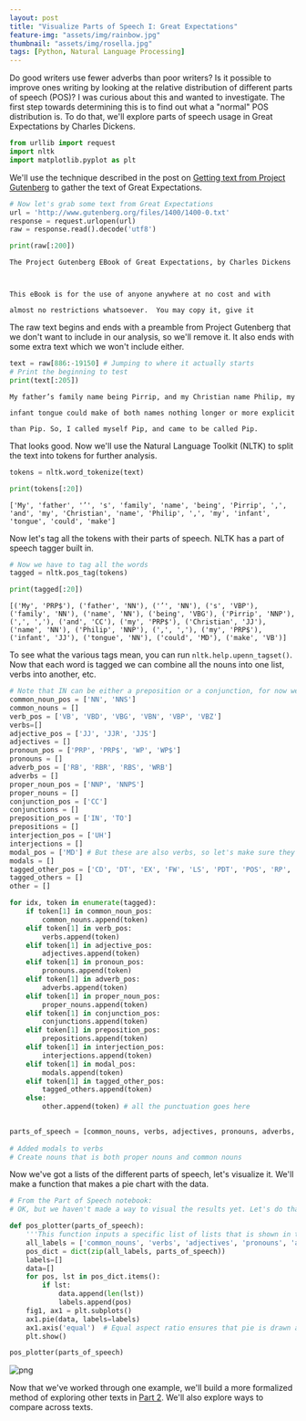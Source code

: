 ```yaml
---
layout: post
title: "Visualize Parts of Speech I: Great Expectations"
feature-img: "assets/img/rainbow.jpg"
thumbnail: "assets/img/rosella.jpg"
tags: [Python, Natural Language Processing]
---
```


Do good writers use fewer adverbs than poor writers? Is it possible to improve ones writing by looking at the relative distribution of different parts of speech (POS)? I was curious about this and wanted to investigate. The first step towards determining this is to find out what a "normal" POS distribution is. To do that, we'll explore parts of speech usage in Great Expectations by Charles Dickens.


```python
from urllib import request
import nltk
import matplotlib.pyplot as plt
```

We'll use the technique described in the post on [Getting text from Project Gutenberg](https://jss367.github.io/getting-text-from-project-gutenberg.html) to gather the text of Great Expectations.


```python
# Now let's grab some text from Great Expectations
url = 'http://www.gutenberg.org/files/1400/1400-0.txt'
response = request.urlopen(url)
raw = response.read().decode('utf8')
```


```python
print(raw[:200])
```

    ﻿The Project Gutenberg EBook of Great Expectations, by Charles Dickens

    

    This eBook is for the use of anyone anywhere at no cost and with

    almost no restrictions whatsoever.  You may copy it, give it
    

The raw text begins and ends with a preamble from Project Gutenberg that we don't want to include in our analysis, so we'll remove it. It also ends with some extra text which we won't include either.


```python
text = raw[886:-19150] # Jumping to where it actually starts
# Print the beginning to test
print(text[:205])
```

    My father’s family name being Pirrip, and my Christian name Philip, my

    infant tongue could make of both names nothing longer or more explicit

    than Pip. So, I called myself Pip, and came to be called Pip.
    

That looks good. Now we'll use the Natural Language Toolkit (NLTK) to split the text into tokens for further analysis.


```python
tokens = nltk.word_tokenize(text)
```


```python
print(tokens[:20])
```

    ['My', 'father', '’', 's', 'family', 'name', 'being', 'Pirrip', ',', 'and', 'my', 'Christian', 'name', 'Philip', ',', 'my', 'infant', 'tongue', 'could', 'make']
    

Now let's tag all the tokens with their parts of speech. NLTK has a part of speech tagger built in.


```python
# Now we have to tag all the words
tagged = nltk.pos_tag(tokens)
```


```python
print(tagged[:20])
```

    [('My', 'PRP$'), ('father', 'NN'), ('’', 'NN'), ('s', 'VBP'), ('family', 'NN'), ('name', 'NN'), ('being', 'VBG'), ('Pirrip', 'NNP'), (',', ','), ('and', 'CC'), ('my', 'PRP$'), ('Christian', 'JJ'), ('name', 'NN'), ('Philip', 'NNP'), (',', ','), ('my', 'PRP$'), ('infant', 'JJ'), ('tongue', 'NN'), ('could', 'MD'), ('make', 'VB')]
    

To see what the various tags mean, you can run `nltk.help.upenn_tagset()`. Now that each word is tagged we can combine all the nouns into one list, verbs into another, etc.


```python
# Note that IN can be either a preposition or a conjunction, for now we're going to list it with the prepositions
common_noun_pos = ['NN', 'NNS']
common_nouns = []
verb_pos = ['VB', 'VBD', 'VBG', 'VBN', 'VBP', 'VBZ']
verbs=[]
adjective_pos = ['JJ', 'JJR', 'JJS']
adjectives = []
pronoun_pos = ['PRP', 'PRP$', 'WP', 'WP$']
pronouns = []
adverb_pos = ['RB', 'RBR', 'RBS', 'WRB']
adverbs = []
proper_noun_pos = ['NNP', 'NNPS']
proper_nouns = []
conjunction_pos = ['CC']
conjunctions = []
preposition_pos = ['IN', 'TO']
prepositions = []
interjection_pos = ['UH']
interjections = []
modal_pos = ['MD'] # But these are also verbs, so let's make sure they show up as such
modals = []
tagged_other_pos = ['CD', 'DT', 'EX', 'FW', 'LS', 'PDT', 'POS', 'RP', 'SYM', 'WDT']
tagged_others = []
other = []

for idx, token in enumerate(tagged):
    if token[1] in common_noun_pos:
        common_nouns.append(token)
    elif token[1] in verb_pos:
        verbs.append(token)
    elif token[1] in adjective_pos:
        adjectives.append(token)
    elif token[1] in pronoun_pos:
        pronouns.append(token)
    elif token[1] in adverb_pos:
        adverbs.append(token)
    elif token[1] in proper_noun_pos:
        proper_nouns.append(token)
    elif token[1] in conjunction_pos:
        conjunctions.append(token)
    elif token[1] in preposition_pos:
        prepositions.append(token)
    elif token[1] in interjection_pos:
        interjections.append(token)
    elif token[1] in modal_pos:
        modals.append(token)
    elif token[1] in tagged_other_pos:
        tagged_others.append(token)
    else:
        other.append(token) # all the punctuation goes here
    

parts_of_speech = [common_nouns, verbs, adjectives, pronouns, adverbs, proper_nouns, conjunctions, prepositions, interjections, modals]
   
# Added modals to verbs
# Create nouns that is both proper nouns and common nouns
```

Now we've got a lists of the different parts of speech, let's visualize it. We'll make a function that makes a pie chart with the data.


```python
# From the Part of Speech notebook:
# OK, but we haven't made a way to visual the results yet. Let's do that now with a pie chart

def pos_plotter(parts_of_speech):
    '''This function inputs a specific list of lists that is shown in the Part of Speech notebook'''
    all_labels = ['common_nouns', 'verbs', 'adjectives', 'pronouns', 'adverbs', 'proper_nouns', 'conjunctions', 'prepositions', 'interjections', 'modals']
    pos_dict = dict(zip(all_labels, parts_of_speech))
    labels=[]
    data=[]
    for pos, lst in pos_dict.items():
        if lst:
            data.append(len(lst))
            labels.append(pos)
    fig1, ax1 = plt.subplots()
    ax1.pie(data, labels=labels)
    ax1.axis('equal')  # Equal aspect ratio ensures that pie is drawn as a circle.
    plt.show()
```


```python
pos_plotter(parts_of_speech)
```


![png]({{site.baseurl}}/assets/img/2017-07-30-Visualize-Parts-of-Speech-1_files/2017-07-30-Visualize-Parts-of-Speech-1_18_0.png)


Now that we've worked through one example, we'll build a more formalized method of exploring other texts in [Part 2](https://jss367.github.io/visualize-parts-of-speech-ii-comparing-texts.html). We'll also explore ways to compare across texts.
